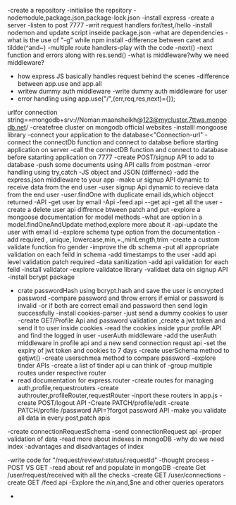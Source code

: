 -create a repository
-initialise the repsitory
-nodemodule,package.json,package-lock.json
-install express
-create a server
-listen to post 7777
-writ request handlers for/test,/hello
-install nodemon and update script inseide package.json
-what are dependencies
-what is the use of "-g" while npm install 
-difference between caret and tildde(^and~)
-multiple route handlers-play with the code
-next()
-next function and errors along with res.send()
-what is middleware?why we need middleware?
- how express JS basically handles request behind the scenes
-difference between app.use and app.all
-  writew dummy auth middleware
-write dummy auth middleware for user
- error handling using app.use("/",(err,req,res,next)={});

urlfor connection string==mongodb+srv://Noman:maansheikh@123@mycluster.7ttwa.mongodb.net/
-createfree cluster on mongodb official websites
-installl mongoose library
-connect your application to the database<"Connection-url"
-connect the connectDb function and connect to databse befiore starting application on server
-call the connectDB function and connect to database before satarting application on 7777
-create POST/signup API to add to database
-push some documents using API calls from postman 
-error handling using try,catch
-JS object and JSON (differnec)
-add the express.json middleware to your app
-make ur signup API dynamic to receive data from the end user
-user signup Api dynamic to recieve data from the end user
-user.findOne with duplicate email ids,which objecct returned
-API -get user by email
-Api -feed api --get api -get all the user
-create a delete user api 
diffrence btween patch and put
-explore a mongoose documentation for model methods
-what are option in a model.findOneAndUpdate method,explore more  about it
-api-update the user with email id
-explore schema type option from the documentation 
-add required , unique, lowercase,min,=.,minLength,trim
-create a custom validate function  fro gender
-improve the db schema -put all appropriate validation on each feild in schema
-add timestamps to the user
-add api level validation patch  required
-data sanitization -add api validation for each feild
-install validator
-explore validatoe library
-validaet data oin signup API
-install bcrypt package
- crate passwordHash using bcrypt.hash and save the user is encrypted password
-compare password and throw errors if emial or password is invalid
-or if both are correct email and password then send login successfully 
-install cookies-parser
-just send a dummy cookies to user 
-create GET/Profile Api and password validation ,create a jwt token and send it to user inside cookies
-read the cookies inside  ypur profile API and find the logged in user
-userAuth middleware
-add the userAuth middleware in profile api  and a new send connection requst api
-set the expiry of jwt token and cookies to 7 days
-create userSchema method to getjwt()
-create userschmea method to compare password
-explore tinder APIs
-create a list of tinder api u can think of
-group multiple routes under respective router
- read documentation for express.router
-create routes for managing auth,profile,requestrouters
-create authrouter,profileRouter,requestRouter
-inport these routers in app.js
-create POST/logout API
-Create PATCH/profile/edit
-create PATCH/profile /password API=?forgot password API
-make you validate all data in every post,patch apis

-create connectionRequestSchema
-send connectionRequest api
-proper validation of data
-read more about indexes in mongoDB
-why do we need index
-advantages and disadvantages of index

-write code for "/request/review/:status/:requestId"
-thought process -POST VS GET
-read about ref and populate in mongoDB
-create Get /user/request/received  with all the checks
-create GET /user/connections
-create GET /feed api
-Explore the $nin,$and,$ne and other queries operators 
 
-



 
